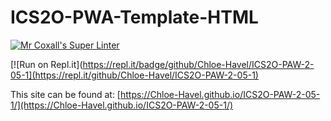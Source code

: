 # ICS2O-PWA-Template-HTML

[![Mr Coxall's Super Linter](https://github.com/Chloe-Havel/ICS2O-PWA-Test-1/workflows/Mr%20Coxall's%20Super%20Linter/badge.svg)](https://github.com/Chloe-Havel/ICS2O-PAW-2-05-1/actions)

[![Run on Repl.it](https://repl.it/badge/github/Chloe-Havel/ICS2O-PAW-2-05-1](https://repl.it/github/Chloe-Havel/ICS2O-PAW-2-05-1)

This site can be found at: [https://Chloe-Havel.github.io/ICS2O-PAW-2-05-1/](https://Chloe-Havel.github.io/ICS2O-PAW-2-05-1/)
